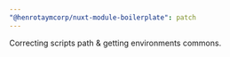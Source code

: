 ```yaml
---
"@henrotaymcorp/nuxt-module-boilerplate": patch
---
```


Correcting scripts path & getting environments commons.
